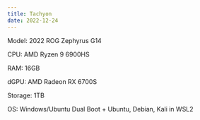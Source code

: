 ```yaml
---
title: Tachyon
date: 2022-12-24
---
```

Model: 2022 ROG Zephyrus G14

CPU: AMD Ryzen 9 6900HS

RAM: 16GB

dGPU: AMD Radeon RX 6700S

Storage: 1TB

OS:  Windows/Ubuntu Dual Boot + Ubuntu, Debian, Kali in WSL2

